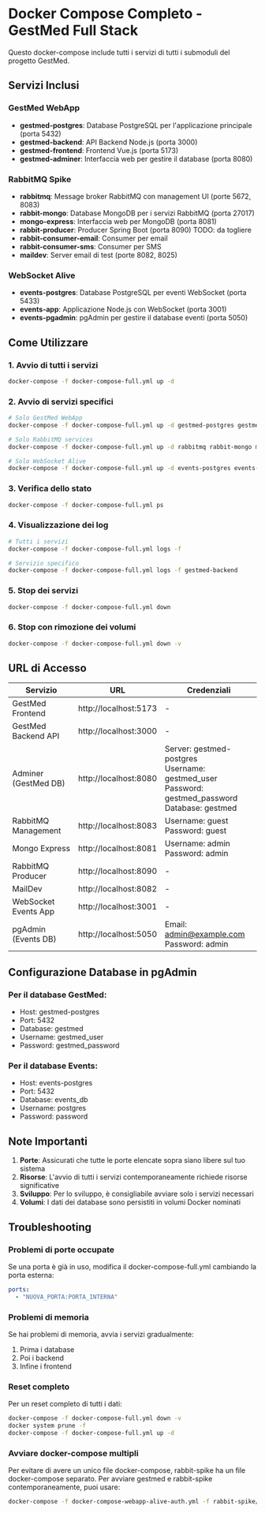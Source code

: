 # Docker Compose Completo - GestMed Full Stack

Questo docker-compose include tutti i servizi di tutti i submoduli del progetto GestMed.

## Servizi Inclusi

### GestMed WebApp
- **gestmed-postgres**: Database PostgreSQL per l'applicazione principale (porta 5432)
- **gestmed-backend**: API Backend Node.js (porta 3000)
- **gestmed-frontend**: Frontend Vue.js (porta 5173)
- **gestmed-adminer**: Interfaccia web per gestire il database (porta 8080)

### RabbitMQ Spike
- **rabbitmq**: Message broker RabbitMQ con management UI (porte 5672, 8083)
- **rabbit-mongo**: Database MongoDB per i servizi RabbitMQ (porta 27017)
- **mongo-express**: Interfaccia web per MongoDB (porta 8081)
- **rabbit-producer**: Producer Spring Boot (porta 8090) TODO: da togliere
- **rabbit-consumer-email**: Consumer per email
- **rabbit-consumer-sms**: Consumer per SMS
- **maildev**: Server email di test (porte 8082, 8025)

### WebSocket Alive
- **events-postgres**: Database PostgreSQL per eventi WebSocket (porta 5433)
- **events-app**: Applicazione Node.js con WebSocket (porta 3001)
- **events-pgadmin**: pgAdmin per gestire il database eventi (porta 5050)

## Come Utilizzare

### 1. Avvio di tutti i servizi
```bash
docker-compose -f docker-compose-full.yml up -d
```

### 2. Avvio di servizi specifici
```bash
# Solo GestMed WebApp
docker-compose -f docker-compose-full.yml up -d gestmed-postgres gestmed-backend gestmed-frontend gestmed-adminer

# Solo RabbitMQ services
docker-compose -f docker-compose-full.yml up -d rabbitmq rabbit-mongo mongo-express rabbit-producer rabbit-consumer-email rabbit-consumer-sms maildev

# Solo WebSocket Alive
docker-compose -f docker-compose-full.yml up -d events-postgres events-app events-pgadmin
```

### 3. Verifica dello stato
```bash
docker-compose -f docker-compose-full.yml ps
```

### 4. Visualizzazione dei log
```bash
# Tutti i servizi
docker-compose -f docker-compose-full.yml logs -f

# Servizio specifico
docker-compose -f docker-compose-full.yml logs -f gestmed-backend
```

### 5. Stop dei servizi
```bash
docker-compose -f docker-compose-full.yml down
```

### 6. Stop con rimozione dei volumi
```bash
docker-compose -f docker-compose-full.yml down -v
```

## URL di Accesso

| Servizio | URL | Credenziali |
|----------|-----|-------------|
| GestMed Frontend | http://localhost:5173 | - |
| GestMed Backend API | http://localhost:3000 | - |
| Adminer (GestMed DB) | http://localhost:8080 | Server: gestmed-postgres<br>Username: gestmed_user<br>Password: gestmed_password<br>Database: gestmed |
| RabbitMQ Management | http://localhost:8083 | Username: guest<br>Password: guest |
| Mongo Express | http://localhost:8081 | Username: admin<br>Password: admin |
| RabbitMQ Producer | http://localhost:8090 | - |
| MailDev | http://localhost:8082 | - |
| WebSocket Events App | http://localhost:3001 | - |
| pgAdmin (Events DB) | http://localhost:5050 | Email: admin@example.com<br>Password: admin |

## Configurazione Database in pgAdmin

### Per il database GestMed:
- Host: gestmed-postgres
- Port: 5432
- Database: gestmed
- Username: gestmed_user
- Password: gestmed_password

### Per il database Events:
- Host: events-postgres
- Port: 5432
- Database: events_db
- Username: postgres
- Password: password

## Note Importanti

1. **Porte**: Assicurati che tutte le porte elencate sopra siano libere sul tuo sistema
2. **Risorse**: L'avvio di tutti i servizi contemporaneamente richiede risorse significative
3. **Sviluppo**: Per lo sviluppo, è consigliabile avviare solo i servizi necessari
4. **Volumi**: I dati dei database sono persistiti in volumi Docker nominati

## Troubleshooting

### Problemi di porte occupate
Se una porta è già in uso, modifica il docker-compose-full.yml cambiando la porta esterna:
```yaml
ports:
  - "NUOVA_PORTA:PORTA_INTERNA"
```

### Problemi di memoria
Se hai problemi di memoria, avvia i servizi gradualmente:
1. Prima i database
2. Poi i backend
3. Infine i frontend

### Reset completo
Per un reset completo di tutti i dati:
```bash
docker-compose -f docker-compose-full.yml down -v
docker system prune -f
docker-compose -f docker-compose-full.yml up -d
```

### Avviare docker-compose multipli
Per evitare di avere un unico file docker-compose, rabbit-spike ha un file docker-compose separato.
Per avviare gestmed e rabbit-spike contemporaneamente, puoi usare:
```bash
docker-compose -f docker-compose-webapp-alive-auth.yml -f rabbit-spike/docker-compose-full.yml up -d
```

